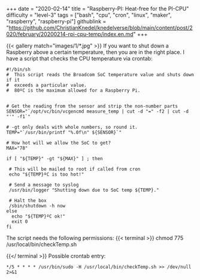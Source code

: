 +++
date = "2020-02-14"
title = "Raspberry-PI: Heat-free for the PI-CPU"
difficulty = "level-3"
tags = ["bash", "cpu", "cron", "linux", "maker", "raspberry", "raspberry-pi"]
githublink = "https://github.com/ChristianKnedel/knedelverse/blob/main/content/post/2020/february/20200214-rpi-cpu-temp/index.en.md"
+++

{{< gallery match="images/1/*.jpg" >}}
If you want to shut down a Raspberry above a certain temperature, then you are in the right place. I have a script that checks the CPU temperature via crontab:
```
#!/bin/sh
#  This script reads the Broadcom SoC temperature value and shuts down if it
#  exceeds a particular value.
#  80ºC is the maximum allowed for a Raspberry Pi.


# Get the reading from the sensor and strip the non-number parts
SENSOR="`/opt/vc/bin/vcgencmd measure_temp | cut -d "=" -f2 | cut -d "'" -f1`"

# -gt only deals with whole numbers, so round it.
TEMP="`/usr/bin/printf "%.0f\n" ${SENSOR}`"

# How hot will we allow the SoC to get?
MAX="78"

if [ "${TEMP}" -gt "${MAX}" ] ; then

 # This will be mailed to root if called from cron
 echo "${TEMP}ºC is too hot!"

 # Send a message to syslog
 /usr/bin/logger "Shutting down due to SoC temp ${TEMP}."

 # Halt the box
 /sbin/shutdown -h now
else
  echo "${TEMP}ºC ok!"
  exit 0
fi

```
The script needs the following permissions:
{{< terminal >}}
chmod 775 /usr/local/bin/checkTemp.sh

{{</ terminal >}}
Possible crontab entry:
```
*/5 * * * * /usr/bin/sudo -H /usr/local/bin/checkTemp.sh >> /dev/null 2>&1

```